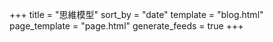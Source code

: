 +++
title = "思維模型"
sort_by = "date"
template = "blog.html"
page_template = "page.html"
generate_feeds = true
+++
